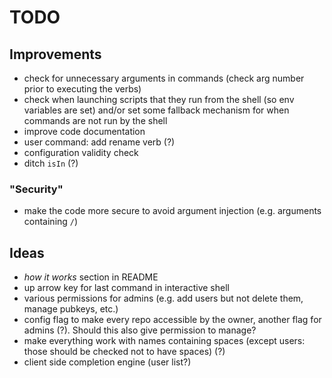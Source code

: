 # TODO


## Improvements
- check for unnecessary arguments in commands (check arg number prior to executing the verbs)
- check when launching scripts that they run from the shell (so env variables are set) and/or set some fallback mechanism for when commands are not run by the shell
- improve code documentation
- user command: add rename verb (?)
- configuration validity check
- ditch `isIn` (?)

### "Security"
- make the code more secure to avoid argument injection (e.g. arguments containing `/`)

## Ideas
- *how it works* section in README
- up arrow key for last command in interactive shell
- various permissions for admins (e.g. add users but not delete them, manage pubkeys, etc.)
- config flag to make every repo accessible by the owner, another flag for admins (?). Should this also give permission to manage?
- make everything work with names containing spaces (except users: those should be checked not to have spaces) (?)
- client side completion engine (user list?)
